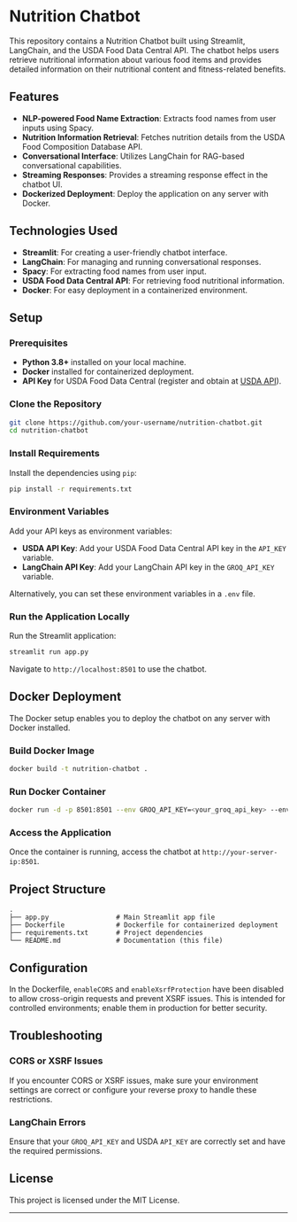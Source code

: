 # Nutrition Chatbot

This repository contains a Nutrition Chatbot built using Streamlit, LangChain, and the USDA Food Data Central API. The chatbot helps users retrieve nutritional information about various food items and provides detailed information on their nutritional content and fitness-related benefits.

## Features

- **NLP-powered Food Name Extraction**: Extracts food names from user inputs using Spacy.
- **Nutrition Information Retrieval**: Fetches nutrition details from the USDA Food Composition Database API.
- **Conversational Interface**: Utilizes LangChain for RAG-based conversational capabilities.
- **Streaming Responses**: Provides a streaming response effect in the chatbot UI.
- **Dockerized Deployment**: Deploy the application on any server with Docker.

## Technologies Used

- **Streamlit**: For creating a user-friendly chatbot interface.
- **LangChain**: For managing and running conversational responses.
- **Spacy**: For extracting food names from user input.
- **USDA Food Data Central API**: For retrieving food nutritional information.
- **Docker**: For easy deployment in a containerized environment.

## Setup

### Prerequisites

- **Python 3.8+** installed on your local machine.
- **Docker** installed for containerized deployment.
- **API Key** for USDA Food Data Central (register and obtain at [USDA API](https://fdc.nal.usda.gov/api-key-signup.html)).

### Clone the Repository

```bash
git clone https://github.com/your-username/nutrition-chatbot.git
cd nutrition-chatbot
```

### Install Requirements

Install the dependencies using `pip`:

```bash
pip install -r requirements.txt
```

### Environment Variables

Add your API keys as environment variables:

- **USDA API Key**: Add your USDA Food Data Central API key in the `API_KEY` variable.
- **LangChain API Key**: Add your LangChain API key in the `GROQ_API_KEY` variable.

Alternatively, you can set these environment variables in a `.env` file.

### Run the Application Locally

Run the Streamlit application:

```bash
streamlit run app.py
```

Navigate to `http://localhost:8501` to use the chatbot.

## Docker Deployment

The Docker setup enables you to deploy the chatbot on any server with Docker installed.

### Build Docker Image

```bash
docker build -t nutrition-chatbot .
```

### Run Docker Container

```bash
docker run -d -p 8501:8501 --env GROQ_API_KEY=<your_groq_api_key> --env API_KEY=<your_usda_api_key> nutrition-chatbot
```

### Access the Application

Once the container is running, access the chatbot at `http://your-server-ip:8501`.

## Project Structure

```plaintext
.
├── app.py                 # Main Streamlit app file
├── Dockerfile             # Dockerfile for containerized deployment
├── requirements.txt       # Project dependencies
└── README.md              # Documentation (this file)
```

## Configuration

In the Dockerfile, `enableCORS` and `enableXsrfProtection` have been disabled to allow cross-origin requests and prevent XSRF issues. This is intended for controlled environments; enable them in production for better security.

## Troubleshooting

### CORS or XSRF Issues

If you encounter CORS or XSRF issues, make sure your environment settings are correct or configure your reverse proxy to handle these restrictions.

### LangChain Errors

Ensure that your `GROQ_API_KEY` and USDA `API_KEY` are correctly set and have the required permissions.

## License

This project is licensed under the MIT License.

---
